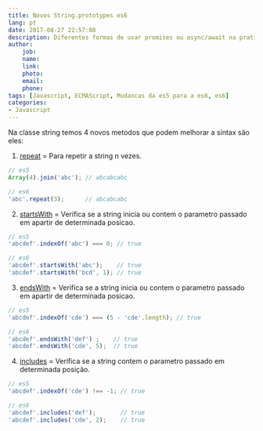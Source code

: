 ```yaml
---
title: Novos String.prototypes es6
lang: pt
date: 2017-08-27 22:57:08
description: Diferentes formas de usar promises ou async/await na pratica.
author: 
    job:
    name: 
    link: 
    photo:
    email: 
    phone:
tags: [Javascript, ECMAScript, Mudancas da es5 para a es6, es6]
categories: 
- Javascript
---
```

Na classe string temos 4 novos metodos que podem melhorar a sintax são eles:

1. [repeat](http://www.ecma-international.org/ecma-262/6.0/#sec-string.prototype.repeat) = Para repetir a string n vezes.

```javascript
// es5
Array(4).join('abc'); // abcabcabc

// es6
'abc'.repeat(3);      // abcabcabc
```

2. [startsWith](http://www.ecma-international.org/ecma-262/6.0/#sec-string.prototype.startswith) = Verifica se a string inicia ou contem o parametro passado em apartir de determinada posicao.

```javascript
// es5
'abcdef'.indexOf('abc') === 0; // true 

// es6
'abcdef'.startsWith('abc');    // true 
'abcdef'.startsWith('bcd', 1); // true 
```

3. [endsWith](http://www.ecma-international.org/ecma-262/6.0/#sec-string.prototype.endswith) = Verifica se a string inicia ou contem o parametro passado em apartir de determinada posicao.

```javascript
// es5
'abcdef'.indexOf('cde') === (5 - 'cde'.length); // true 

// es6
'abcdef'.endsWith('def') ;    // true 
'abcdef'.endsWith('cde', 5);  // true 
```

4. [includes](http://www.ecma-international.org/ecma-262/6.0/#sec-string.prototype.includes) = Verifica se a string contem o parametro passado em determinada posição.

```javascript
// es5
'abcdef'.indexOf('cde') !== -1; // true 

// es6
'abcdef'.includes('def');       // true 
'abcdef'.includes('cde', 2);    // true 
```